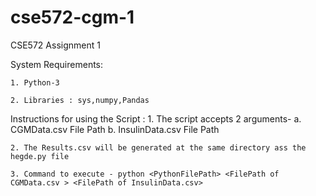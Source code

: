# cse572-cgm-1
 

CSE572 Assignment 1


System Requirements:

	1. Python-3

	2. Libraries : sys,numpy,Pandas


Instructions for using the Script :
	1. The script accepts 2 arguments-
		a. CGMData.csv File Path
		b. InsulinData.csv File Path

	2. The Results.csv will be generated at the same directory ass the hegde.py file

	3. Command to execute - python <PythonFilePath> <FilePath of CGMData.csv > <FilePath of InsulinData.csv>
		
	
